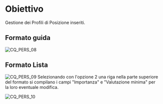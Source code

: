 # Obiettivo
Gestione dei Profili di Posizione inseriti.

## Formato guida
![CQ_PERS_08](http://doc.smeup.com/immagini/MBDOC_OGG-P_CQGP11/CQ_PERS_08.png)
## Formato Lista
![CQ_PERS_09](http://doc.smeup.com/immagini/MBDOC_OGG-P_CQGP11/CQ_PERS_09.png)
Selezionando con l'opzione 2 una riga nella parte superiore del formato si compilano i campi "Importanza" e "Valutazione minima" per la loro eventuale modifica.

![CQ_PERS_10](http://doc.smeup.com/immagini/MBDOC_OGG-P_CQGP11/CQ_PERS_10.png)
